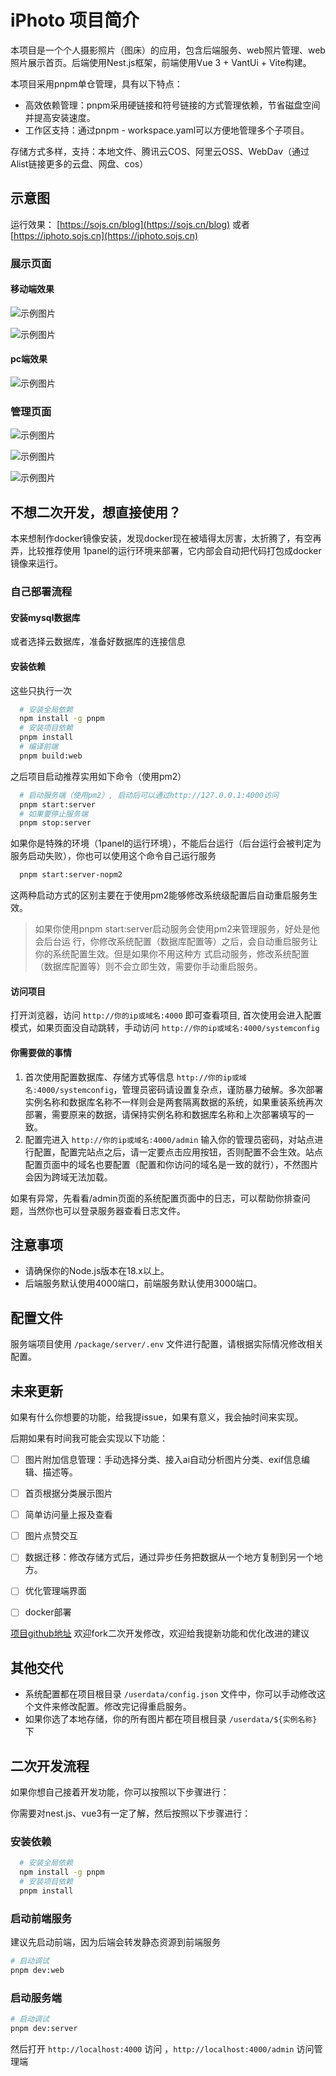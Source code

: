 # iPhoto 项目简介
本项目是一个个人摄影照片（图床）的应用，包含后端服务、web照片管理、web照片展示首页。后端使用Nest.js框架，前端使用Vue 3 + VantUi + Vite构建。

本项目采用pnpm单仓管理，具有以下特点：
- 高效依赖管理：pnpm采用硬链接和符号链接的方式管理依赖，节省磁盘空间并提高安装速度。
- 工作区支持：通过pnpm - workspace.yaml可以方便地管理多个子项目。

存储方式多样，支持：本地文件、腾讯云COS、阿里云OSS、WebDav（通过Alist链接更多的云盘、网盘、cos）

## 示意图

运行效果：
[https://sojs.cn/blog](https://sojs.cn/blog) 或者 [https://iphoto.sojs.cn](https://iphoto.sojs.cn)

### 展示页面
#### 移动端效果
![示例图片](images/1.png)

![示例图片](images/2.png)
#### pc端效果
![示例图片](images/6.png)
### 管理页面
![示例图片](images/3.png)

![示例图片](images/4.png)

![示例图片](images/5.png)

## 不想二次开发，想直接使用？
本来想制作docker镜像安装，发现docker现在被墙得太厉害，太折腾了，有空再弄，比较推荐使用
1panel的运行环境来部署，它内部会自动把代码打包成docker镜像来运行。

### 自己部署流程
#### 安装mysql数据库
或者选择云数据库，准备好数据库的连接信息
#### 安装依赖
这些只执行一次
```bash
  # 安装全局依赖
  npm install -g pnpm
  # 安装项目依赖
  pnpm install
  # 编译前端
  pnpm build:web
```

之后项目启动推荐实用如下命令（使用pm2）
```bash
  # 启动服务端（使用pm2）, 启动后可以通过http://127.0.0.1:4000访问
  pnpm start:server
  # 如果要停止服务端
  pnpm stop:server
```
如果你是特殊的环境（1panel的运行环境），不能后台运行（后台运行会被判定为服务启动失败），你也可以使用这个命令自己运行服务
```bash
  pnpm start:server-nopm2
```

这两种启动方式的区别主要在于使用pm2能够修改系统级配置后自动重启服务生效。

> 如果你使用pnpm start:server启动服务会使用pm2来管理服务，好处是他会后台运
> 行，你修改系统配置（数据库配置等）之后，会自动重启服务让你的系统配置生效。但是如果你不用这种方
> 式启动服务，修改系统配置（数据库配置等）则不会立即生效，需要你手动重启服务。

#### 访问项目
打开浏览器，访问 `http://你的ip或域名:4000` 即可查看项目, 首次使用会进入配置模式，如果页面没自动跳转，手动访问 `http://你的ip或域名:4000/systemconfig`

#### 你需要做的事情
1. 首次使用配置数据库、存储方式等信息 `http://你的ip或域名:4000/systemconfig`，管理员密码请设置复杂点，谨防暴力破解。多次部署实例名称和数据库名称不一样则会是两套隔离数据的系统，如果重装系统再次部署，需要原来的数据，请保持实例名称和数据库名称和上次部署填写的一致。
2. 配置完进入 `http://你的ip或域名:4000/admin` 输入你的管理员密码，对站点进行配置，配置完站点之后，请一定要点击应用按钮，否则配置不会生效。站点配置页面中的域名也要配置（配置和你访问的域名是一致的就行），不然图片会因为跨域无法加载。

如果有异常，先看看/admin页面的系统配置页面中的日志，可以帮助你排查问题，当然你也可以登录服务器查看日志文件。

## 注意事项
- 请确保你的Node.js版本在18.x以上。
- 后端服务默认使用4000端口，前端服务默认使用3000端口。

## 配置文件
服务端项目使用 `/package/server/.env` 文件进行配置，请根据实际情况修改相关配置。

## 未来更新
如果有什么你想要的功能，给我提issue，如果有意义，我会抽时间来实现。

后期如果有时间我可能会实现以下功能：
- [ ] 图片附加信息管理：手动选择分类、接入ai自动分析图片分类、exif信息编辑、描述等。
- [ ] 首页根据分类展示图片
- [ ] 简单访问量上报及查看
- [ ] 图片点赞交互
- [ ] 数据迁移：修改存储方式后，通过异步任务把数据从一个地方复制到另一个地方。
- [ ] 优化管理端界面
- [ ] docker部署


[项目github地址](https://github.com/gtjyj/iphoto) 欢迎fork二次开发修改，欢迎给我提新功能和优化改进的建议

## 其他交代
- 系统配置都在项目根目录 `/userdata/config.json` 文件中，你可以手动修改这个文件来修改配置。修改完记得重启服务。
- 如果你选了本地存储，你的所有图片都在项目根目录 `/userdata/${实例名称}` 下

## 二次开发流程
如果你想自己接着开发功能，你可以按照以下步骤进行：

你需要对nest.js、vue3有一定了解，然后按照以下步骤进行：
### 安装依赖
```bash
  # 安装全局依赖
  npm install -g pnpm
  # 安装项目依赖
  pnpm install
```

### 启动前端服务
建议先启动前端，因为后端会转发静态资源到前端服务
```bash
# 启动调试
pnpm dev:web
```

### 启动服务端
```bash
# 启动调试
pnpm dev:server
```

然后打开 `http://localhost:4000` 访问 ，`http://localhost:4000/admin` 访问管理端
